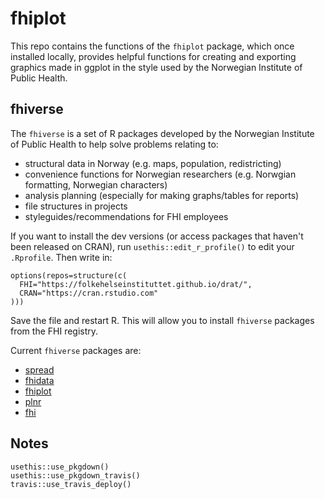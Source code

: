 # fhiplot

This repo contains the functions of the `fhiplot` package, which once installed locally, provides helpful functions for creating and exporting graphics made in ggplot in the style used by the Norwegian Institute of Public Health.

## fhiverse

The `fhiverse` is a set of R packages developed by the Norwegian Institute of Public Health to help solve problems relating to:

- structural data in Norway (e.g. maps, population, redistricting)
- convenience functions for Norwegian researchers (e.g. Norwgian formatting, Norwegian characters)
- analysis planning (especially for making graphs/tables for reports)
- file structures in projects
- styleguides/recommendations for FHI employees

If you want to install the dev versions (or access packages that haven't been released on CRAN), run `usethis::edit_r_profile()` to edit your `.Rprofile`. Then write in:

```
options(repos=structure(c(
  FHI="https://folkehelseinstituttet.github.io/drat/",
  CRAN="https://cran.rstudio.com"
)))
```

Save the file and restart R. This will allow you to install `fhiverse` packages from the FHI registry.

Current `fhiverse` packages are:

- [spread](https://folkehelseinstituttet.github.io/spread)
- [fhidata](https://folkehelseinstituttet.github.io/fhidata)
- [fhiplot](https://folkehelseinstituttet.github.io/fhiplot)
- [plnr](https://folkehelseinstituttet.github.io/plnr)
- [fhi](https://folkehelseinstituttet.github.io/fhi)

## Notes

```
usethis::use_pkgdown()
usethis::use_pkgdown_travis()
travis::use_travis_deploy()
```
